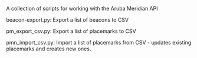 A collection of scripts for working with the Aruba Meridian API

beacon-export.py: Export a list of beacons to CSV

pm_export_csv.py: Export a list of placemarks to CSV

pmn_import_csv.py: Import a list of placemarks from CSV - updates existing placemarks and creates new ones. 
